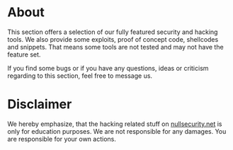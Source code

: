 # About
This section offers a selection of our fully featured security and hacking tools.
We also provide some exploits, proof of concept code, shellcodes and snippets.
That means some tools are not tested and may not have the feature set.

If you find some bugs or if you have any questions, ideas or criticism regarding
to this section, feel free to message us.

# Disclaimer
We hereby emphasize, that the hacking related stuff on
[nullsecurity.net](http://nullsecurity.net) is only for education purposes.
We are not responsible for any damages. You are responsible for your own
actions.
